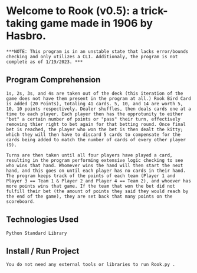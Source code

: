 # Welcome to Rook (v0.5): a trick-taking game made in 1906 by Hasbro.

    ***NOTE: This program is in an unstable state that lacks error/bounds checking and only utilizes a CLI. Additionaly, the program is not complete as of 1/19/2023. ***

## Program Comprehension

    1s, 2s, 3s, and 4s are taken out of the deck (this iteration of the game does not have them present in the program at all.) Rook Bird Card is added (20 Points), totaling 41 cards. 5, 10, and 14 are worth 5, 10, 10 points respectively. Dealer shuffles, then deals cards one at a time to each player. Each player then has the opprotunity to either "bet" a certain number of points or "pass" their turn, effectively removing thier right to bet again for that betting round. Once final bet is reached, the player who won the bet is then dealt the kitty; which they will then have to discard 5 cards to compensate for the cards being added to match the number of cards of every other player (9). 
    
    Turns are then taken until all four players have played a card, resulting in the program performing extensive logic checking to see who wins that hand. Whomever wins the hand will then start the next hand, and this goes on until each player has no cards in their hand. The program keeps track of the points of each team (Player 1 and Player 3 == Team 1 & Player 2 and Player 4 == Team 2), and whoever has more points wins that game. If the team that won the bet did not fulfill their bet (the amount of points they said they would reach by the end of the game), they are set back that many points on the scoreboard.

## Technologies Used
    Python Standard Library

## Install / Run Project
    You do not need any external tools or libraries to run Rook.py .
